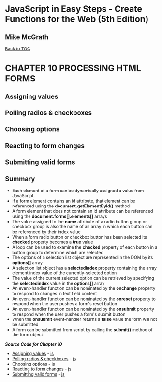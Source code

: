 # **JavaScript in Easy Steps - Create Functions for the Web (5th Edition)**
## Mike McGrath

<a href="THE BOOK ON JAVASCRIPT.md">Back to TOC</a>

# CHAPTER 10 PROCESSING HTML FORMS
## Assigning values
## Polling radios & checkboxes
## Choosing options
## Reacting to form changes
## Submitting valid forms
## Summary<br>
   * Each element of a form can be dynamically assigned a value from JavaScript.
   * If a form element contains an id attribute, that element can be referenced using the
     __document.getElementById()__ method
   * A form element that does not contain an id attribute can be referenced using the 
     __document.forms[].elements[]__ arrays
   * The value assigned to the __name__ attribute of a radio button group or checkbox group is also the
     name of an array in which each button can be referenced by their index value
   * When a form radio button or checkbox button has been selected its __checked__ property becomes
     a __true__ value
   * A loop can be used to examine the __checked__ property of each button in a button group to determine
     which are selected
   * The options of a selection list object are represented in the DOM by its __options[]__ array
   * A selection list object has a __selectedindex__ property containing the array element index value of
     the currently-selected option
   * The value of the current selected option can be retrieved by specifying the __selectedindex__ value 
     in the __options[]__ array
   * An event-handler function can be nominated by the __onchange__ property to respond to changes in 
     text field content
   * An event-handler function can be nominated by the __onreset__ property to respond when the user pushes
     a form's reset button
   * An event-handler function can be nominated by the __onsubmit__ property to respond when the user pushes
     a form's submit button
   * When the __onsubmit__ event-handler returns a __false__ value the form will not be submitted
   * A form can be submitted from script by calling the __submit()__ method of the form object

***Source Code for Chapter 10***
        <ul>
          <li><a href="src/10-Processing HTML forms/assign.html">Assigning values</a> -
            <a href="src/10-Processing HTML forms/assign.js"> js</a></li>
          <li><a href="src/10-Processing HTML forms/poll.html">Polling radios & checkboxes</a> -
            <a href="src/10-Processing HTML forms/poll.js"> js</a></li>
          <li><a href="src/10-Processing HTML forms/select.html">Choosing options</a> -
            <a href="src/10-Processing HTML forms/select.js"> js</a></li>
          <li><a href="src/10-Processing HTML forms/change.html">Reacting to form changes</a> -
            <a href="src/10-Processing HTML forms/change.js"> js</a></li>
          <li><a href="src/10-Processing HTML forms/validate.html">Submitting valid forms</a> -
            <a href="src/10-Processing HTML forms/validate.js"> js</a></li>
        </ul>